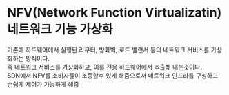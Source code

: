 # NFV(Network Function Virtualizatin) 네트워크 기능 가상화

기존에 하드웨어에서 실행된 라우터, 방화벽, 로드 밸런서 등의 네트워크 서비스를 가상화하는 방식이다.  
즉 네트워크 서비스를 가상화하고, 이를 전용 하드웨어에서 추출해 내는것이다.  
SDN에서 NFV를 소비자들이 조종할수 있게 해줌으로서 네트워크 인프라를 구성하고 손쉽게 제어가 가능하게 해줌  